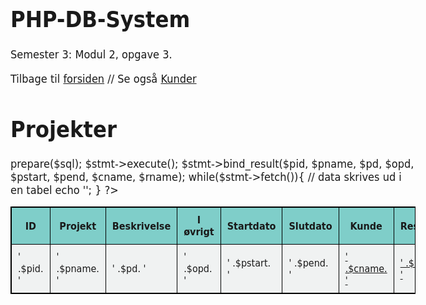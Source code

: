 # PHP-DB-System
Semester 3: Modul 2, opgave 3.

<!doctype html>
<html>
<head>
<meta charset="utf-8">
<title>Projekter</title>
<style>
body {font-family: "Gill Sans", "Gill Sans MT", "Myriad Pro", "DejaVu Sans Condensed", Helvetica, Arial, sans-serif;
	  font-size: 18px;}
table, tr, td, th {border: 1px solid black;}
td, th {padding: 10px;}
th {background-color: #7fcec9;}
td {background-color: #f0f2f2;}
</style>
</head>

<body>

Tilbage til <a href="index.php">forsiden</a> // Se også <a href="clientlist.php">Kunder</a>
<h1>Projekter</h1>
<!-- Tabelstart -->
<table>
<thead>
	<tr>
    	<!-- Tabeloverskrifter -->
		<th>ID</th>
		<th>Projekt</th>
		<th>Beskrivelse</th>
		<th>I øvrigt</th>
        	<th>Startdato</th>
		<th>Slutdato</th>
        <th>Kunde</th>
        <th>Resource</th>
</thead>
<?php
	require_once 'dbcon.php'; // Opret forbindelse til databasen
	// data hentes fra 'project' tabellen i databasen
	$sql = 'select Project_ID, Project_Name, Project_Description, Other_Project_Details, 
	Project_Startdate, Project_Enddate, Client_Name, Resource_Name
	FROM project, client, resource
	WHERE Project_ID = Client_ID
	AND Resource_ID = 10';
	$stmt = $link->prepare($sql);
	$stmt->execute();
	$stmt->bind_result($pid, $pname, $pd, $opd, $pstart, $pend, $cname, $rname);
	while($stmt->fetch()){
	// data skrives ud i en tabel
		echo '<tr><td>' .$pid. '</td><td>' .$pname. '</td>
		<td>' .$pd. '</td><td>' .$opd. '</td><td>' .$pstart. '</td>
		<td>' .$pend. '</td><td><a href="clientlist.php">' .$cname. '</a></td>
		<td><a href="resourcelist.php">' .$rname. '</a></td></tr>';
	}
?>
</table>
<!-- Tabelslut -->
</body>
</html>

